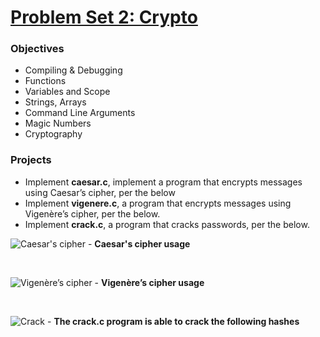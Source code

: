 # [Problem Set 2: Crypto](https://docs.cs50.net/2018/x/psets/2/pset2.html)

### Objectives
- Compiling & Debugging
- Functions
- Variables and Scope
- Strings, Arrays
- Command Line Arguments
- Magic Numbers
- Cryptography

### Projects
- Implement **caesar.c**, implement a program that encrypts messages using Caesar’s cipher, per the below
- Implement **vigenere.c**, a program that encrypts messages using Vigenère’s cipher, per the below.
- Implement **crack.c**, a program that cracks passwords, per the below.

![Caesar's cipher](https://i.imgur.com/Kwi5GaY.jpg) - **Caesar's cipher usage**

<br>

![Vigenère’s cipher](https://i.imgur.com/f7Ehovk.jpg) - **Vigenère’s cipher usage**

<br>

![Crack](https://i.imgur.com/mpzmDf0.jpg) - **The crack.c program is able to crack the following hashes**



